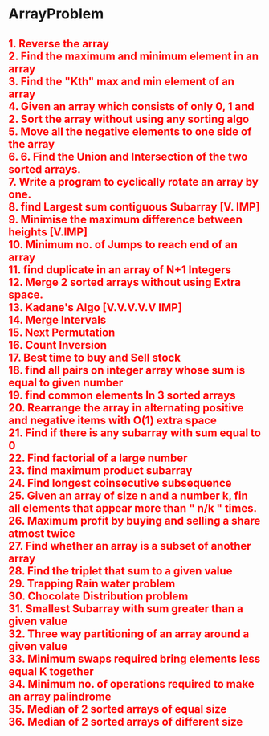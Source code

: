 # ArrayProblem
<h2 style="color:red">
1.  Reverse the array  <br>
2.	Find the maximum and minimum element in an array <br>
3.	Find the "Kth" max and min element of an array  <br>
4.	Given an array which consists of only 0, 1 and 2. Sort the array without using any sorting algo <br>
5.	Move all the negative elements to one side of the array  <br>
6.	6. Find the Union and Intersection of the two sorted arrays. <br>
7.	Write a program to cyclically rotate an array by one. <br>
8.	find Largest sum contiguous Subarray [V. IMP] <br>
9.	Minimise the maximum difference between heights [V.IMP] <br>
10.	Minimum no. of Jumps to reach end of an array <br>
11.	find duplicate in an array of N+1 Integers <br>
12.	Merge 2 sorted arrays without using Extra space. <br>
13.	Kadane's Algo [V.V.V.V.V IMP] <br>
14.	Merge Intervals <br>
15.	Next Permutation <br>
16.	Count Inversion <br>
17.	Best time to buy and Sell stock <br>
18.	find all pairs on integer array whose sum is equal to given number <br>
19.	find common elements In 3 sorted arrays <br>
20.	Rearrange the array in alternating positive and negative items with O(1) extra space <br>
21.	Find if there is any subarray with sum equal to 0 <br>
22.	Find factorial of a large number <br>
23.	find maximum product subarray  <br>
24.	Find longest coinsecutive subsequence <br>
25.	Given an array of size n and a number k, fin all elements that appear more than " n/k " times. <br>
26.	Maximum profit by buying and selling a share atmost twice <br>
27.	Find whether an array is a subset of another array <br>
28.	Find the triplet that sum to a given value <br>
29.	Trapping Rain water problem <br>
30.	Chocolate Distribution problem <br>
31.	Smallest Subarray with sum greater than a given value <br>
32.	Three way partitioning of an array around a given value <br>
33.	Minimum swaps required bring elements less equal K together<br> 
34.	Minimum no. of operations required to make an array palindrome <br>
35.	Median of 2 sorted arrays of equal size <br>
36.	Median of 2 sorted arrays of different size <br>
</h2>
